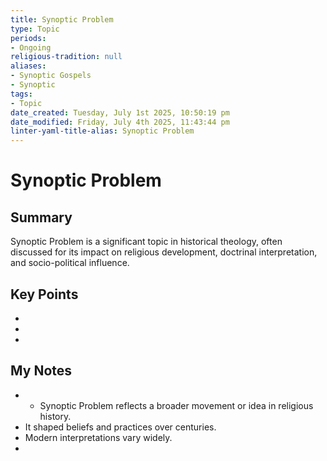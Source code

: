 ```yaml
---
title: Synoptic Problem
type: Topic
periods:
- Ongoing
religious-tradition: null
aliases:
- Synoptic Gospels
- Synoptic
tags:
- Topic
date_created: Tuesday, July 1st 2025, 10:50:19 pm
date_modified: Friday, July 4th 2025, 11:43:44 pm
linter-yaml-title-alias: Synoptic Problem
---
```


# Synoptic Problem

## Summary
Synoptic Problem is a significant topic in historical theology, often discussed for its impact on religious development, doctrinal interpretation, and socio-political influence.

## Key Points
- 
- 
- 

## My Notes
- - Synoptic Problem reflects a broader movement or idea in religious history.
- It shaped beliefs and practices over centuries.
- Modern interpretations vary widely.
- 